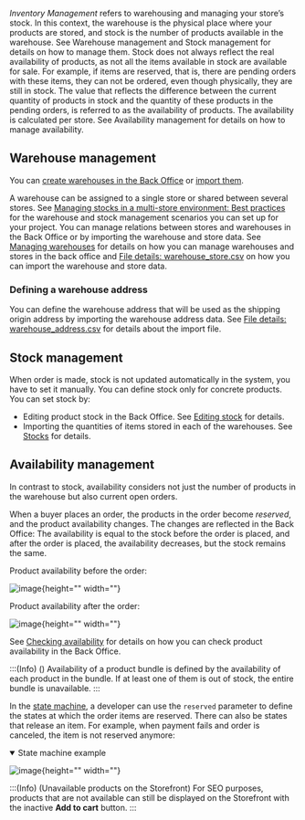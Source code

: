 *Inventory Management* refers to warehousing and managing your store’s stock. In this context, the warehouse is the physical place where your products are stored, and stock is the number of products available in the warehouse. See Warehouse management and Stock management for details on how to manage them.
Stock does not always reflect the real availability of products, as not all the items available in stock are available for sale. For example, if items are reserved, that is, there are pending orders with these items, they can not be ordered, even though physically, they are still in stock. The value that reflects the difference between the current quantity of products in stock and the quantity of these products in the pending orders, is referred to as the availability of products. The availability is calculated per store. See Availability management for details on how to manage availability.

## Warehouse management

You can [create warehouses in the Back Office](https://documentation.spryker.com/docs/creating-a-warehouse) or [import them](https://documentation.spryker.com/docs/file-details-warehousecsv).

A warehouse can be assigned to a single store or shared between several stores. See [Managing stocks in a multi-store environment: Best practices](https://documentation.spryker.com/upcoming-release/docs/managing-stocks-in-a-multi-store-environment-best-practices) for the warehouse and stock management scenarios you can set up for your project. You can manage relations between stores and warehouses in the Back Office or by importing the warehouse and store data. See [Managing warehouses](https://documentation.spryker.com/docs/managing-warehouses#managing-warehouses) for details on how you can manage warehouses and stores in the back office and [File details: warehouse_store.csv](https://documentation.spryker.com/docs/file-details-warehouse-storecsv) on how you can import the warehouse and store data.

### Defining a warehouse address
You can define the warehouse address that will be used as the shipping origin address by importing the warehouse address data. See [File details: warehouse_address.csv](https://documentation.spryker.com/upcoming-release/docs/file-details-warehouse-addresscsv) for details about the import file.

## Stock management

When order is made, stock is not updated automatically in the system, you have to set it manually. You can define stock only for concrete products. You can set stock by:

* Editing product stock in the Back Office. See [Editing stock](https://documentation.spryker.com/docs/managing-products-availability#editing-stock) for details.
* Importing the quantities of items stored in each of the warehouses. See [Stocks](https://documentation.spryker.com/docs/stocks) for details.

## Availability management

In contrast to stock, availability considers not just the number of products in the warehouse but also current open orders. 

When a buyer places an order, the products in the order become *reserved*, and the product availability changes. The changes are reflected in the Back Office: The availability is equal to the stock before the order is placed, and after the order is placed, the availability decreases, but the stock remains the same.

Product availability before the order:

![image](https://spryker.s3.eu-central-1.amazonaws.com/docs/Features/Inventory+Management/before-order-placement.png){height="" width=""}

Product availability after the order:

![image](https://spryker.s3.eu-central-1.amazonaws.com/docs/Features/Inventory+Management/after-order-placement.png){height="" width=""}

See [Checking availability](https://documentation.spryker.com/docs/managing-products-availability#checking-availability) for details on how you can check product availability in the Back Office.

:::(Info) ()
Availability of a product bundle is defined by the availability of each product in the bundle. If at least one of them is out of stock, the entire bundle is unavailable. 
:::

In the [state machine](https://documentation.spryker.com/docs/order-process-modelling-state-machines), a developer can use the `reserved` parameter to define the states at which the order items are reserved. There can also be states that release an item. For example, when payment fails and order is canceled, the item is not reserved anymore:

<details open>
<summary>State machine example</summary>

![image](https://spryker.s3.eu-central-1.amazonaws.com/docs/Features/Inventory+Management/state-machine.png){height="" width=""}

</details>

:::(Info) (Unavailable products on the Storefront)
For SEO purposes, products that are not available can still be displayed on the Storefront with the inactive **Add to cart** button.
:::